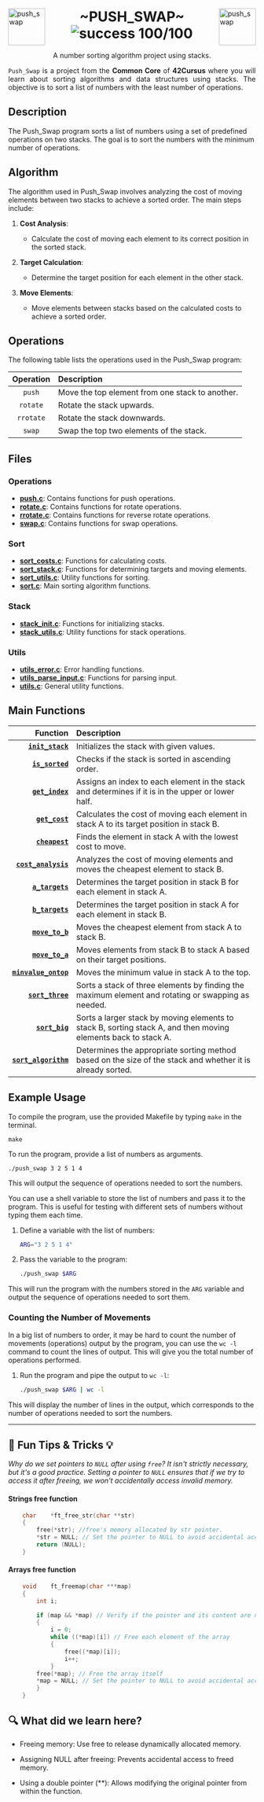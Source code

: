 <div>
    <img align="left" alt="push_swap" src="https://github.com/eduaserr/42-project-badges/blob/a48e677fd4871e6999a9564101dca26091ec18ef/badges/push_swape.png" width="75px"><img align="right" alt="push_swap" src="https://github.com/eduaserr/42-project-badges/blob/a48e677fd4871e6999a9564101dca26091ec18ef/badges/push_swapn.png" width="75px">
    <h1 align="center"> ~PUSH_SWAP~ <br><img alt="success 100/100" src="https://img.shields.io/badge/100%2F100-green?style=plastic&logoColor=green&label=success"></h1>
</div>
<p align="center">A number sorting algorithm project using stacks.<br></p>
<div align="justify">
<code>Push_Swap</code> is a project from the <b>Common Core</b> of <b>42Cursus</b> where you will learn about sorting algorithms and data structures using stacks. The objective is to sort a list of numbers with the least number of operations.
</div>

## Description

The Push_Swap program sorts a list of numbers using a set of predefined operations on two stacks. The goal is to sort the numbers with the minimum number of operations.

## Algorithm

The algorithm used in Push_Swap involves analyzing the cost of moving elements between two stacks to achieve a sorted order. The main steps include:

1. **Cost Analysis**:
   - Calculate the cost of moving each element to its correct position in the sorted stack.

2. **Target Calculation**:
   - Determine the target position for each element in the other stack.

3. **Move Elements**:
   - Move elements between stacks based on the calculated costs to achieve a sorted order.

## Operations

The following table lists the operations used in the Push_Swap program:

| Operation | Description |
|:-----------:|:-------------|
| `push`    | Move the top element from one stack to another. |
| `rotate`  | Rotate the stack upwards. |
| `rrotate` | Rotate the stack downwards. |
| `swap`    | Swap the top two elements of the stack. |

## Files

### Operations

- **[push.c](https://github.com/eduaserr/push_swap/blob/main/src/operations/push.c)**: Contains functions for push operations.
- **[rotate.c](https://github.com/eduaserr/push_swap/blob/main/src/operations/rotate.c)**: Contains functions for rotate operations.
- **[rrotate.c](https://github.com/eduaserr/push_swap/blob/main/src/operations/rrotate.c)**: Contains functions for reverse rotate operations.
- **[swap.c](https://github.com/eduaserr/push_swap/blob/main/src/operations/swap.c)**: Contains functions for swap operations.

### Sort

- **[sort_costs.c](https://github.com/eduaserr/push_swap/blob/main/src/sort/sort_costs.c)**: Functions for calculating costs.
- **[sort_stack.c](https://github.com/eduaserr/push_swap/blob/main/src/sort/sort_stack.c)**: Functions for determining targets and moving elements.
- **[sort_utils.c](https://github.com/eduaserr/push_swap/blob/main/src/sort/sort_utils.c)**: Utility functions for sorting.
- **[sort.c](https://github.com/eduaserr/push_swap/blob/main/src/sort/sort.c)**: Main sorting algorithm functions.

### Stack

- **[stack_init.c](https://github.com/eduaserr/push_swap/blob/main/src/stack/stack_init.c)**: Functions for initializing stacks.
- **[stack_utils.c](https://github.com/eduaserr/push_swap/blob/main/src/stack/stack_utils.c)**: Utility functions for stack operations.

### Utils

- **[utils_error.c](https://github.com/eduaserr/push_swap/blob/main/src/utils/utils_error.c)**: Error handling functions.
- **[utils_parse_input.c](https://github.com/eduaserr/push_swap/blob/main/src/utils/utils_parse_input.c)**: Functions for parsing input.
- **[utils.c](https://github.com/eduaserr/push_swap/blob/main/src/utils/utils.c)**: General utility functions.

## Main Functions

| Function | Description |
|----------:|:-------------|
| **[`init_stack`](https://github.com/eduaserr/push_swap/blob/main/src/stack/stack_init.c)** | Initializes the stack with given values. |
| **[`is_sorted`](https://github.com/eduaserr/push_swap/blob/main/src/sort/sort_utils.c)** | Checks if the stack is sorted in ascending order. |
| **[`get_index`](https://github.com/eduaserr/push_swap/blob/main/src/sort/sort_costs.c)** | Assigns an index to each element in the stack and determines if it is in the upper or lower half. |
| **[`get_cost`](https://github.com/eduaserr/push_swap/blob/main/src/sort/sort_costs.c)** | Calculates the cost of moving each element in stack A to its target position in stack B. |
| **[`cheapest`](https://github.com/eduaserr/push_swap/blob/main/src/sort/sort_costs.c)** | Finds the element in stack A with the lowest cost to move. |
| **[`cost_analysis`](https://github.com/eduaserr/push_swap/blob/main/src/sort/sort_costs.c)** | Analyzes the cost of moving elements and moves the cheapest element to stack B. |
| **[`a_targets`](https://github.com/eduaserr/push_swap/blob/main/src/sort/sort_stack.c)** | Determines the target position in stack B for each element in stack A. |
| **[`b_targets`](https://github.com/eduaserr/push_swap/blob/main/src/sort/sort_stack.c)** | Determines the target position in stack A for each element in stack B. |
| **[`move_to_b`](https://github.com/eduaserr/push_swap/blob/main/src/sort/sort_stack.c)** | Moves the cheapest element from stack A to stack B. |
| **[`move_to_a`](https://github.com/eduaserr/push_swap/blob/main/src/sort/sort_stack.c)** | Moves elements from stack B to stack A based on their target positions. |
| **[`minvalue_ontop`](https://github.com/eduaserr/push_swap/blob/main/src/sort/sort_stack.c)** | Moves the minimum value in stack A to the top. |
| **[`sort_three`](https://github.com/eduaserr/push_swap/blob/main/src/sort/sort.c)** | Sorts a stack of three elements by finding the maximum element and rotating or swapping as needed. |
| **[`sort_big`](https://github.com/eduaserr/push_swap/blob/main/src/sort/sort.c)** | Sorts a larger stack by moving elements to stack B, sorting stack A, and then moving elements back to stack A. |
| **[`sort_algorithm`](https://github.com/eduaserr/push_swap/blob/main/src/sort/sort.c)** | Determines the appropriate sorting method based on the size of the stack and whether it is already sorted. |


## Example Usage

To compile the program, use the provided Makefile by typing `make` in the terminal.

    make

To run the program, provide a list of numbers as arguments.

    ./push_swap 3 2 5 1 4

This will output the sequence of operations needed to sort the numbers.

You can use a shell variable to store the list of numbers and pass it to the program. This is useful for testing with different sets of numbers without typing them each time.

1. Define a variable with the list of numbers:

    ```sh
    ARG="3 2 5 1 4"
    ```

2. Pass the variable to the program:

    ```sh
    ./push_swap $ARG
    ```

This will run the program with the numbers stored in the `ARG` variable and output the sequence of operations needed to sort them.

### Counting the Number of Movements

In a big list of numbers to order, it may be hard to count the number of movements (operations) output by the program, you can use the `wc -l` command to count the lines of output. This will give you the total number of operations performed.

1. Run the program and pipe the output to `wc -l`:

    ```sh
    ./push_swap $ARG | wc -l
    ```

This will display the number of lines in the output, which corresponds to the number of operations needed to sort the numbers.

---
## 🎯 **Fun Tips & Tricks** 💡
*Why do we set pointers to `NULL` after using `free`?
It isn't strictly necessary, but it's a good practice. Setting a pointer to `NULL` ensures that if we try to access it after freeing, we won't accidentally access invalid memory.*

#### Strings free function

```c
	char	*ft_free_str(char **str)
	{
		free(*str); //free's memory allocated by str pointer.
		*str = NULL; // Set the pointer to NULL to avoid accidental access
		return (NULL);
	}
```

#### Arrays free function


```c
	void	ft_freemap(char ***map)
	{
		int	i;

		if (map && *map) // Verify if the pointer and its content are not NULL
		{
			i = 0;
			while ((*map)[i]) // Free each element of the array
			{
				free((*map)[i]);
				i++;
			}
		free(*map); // Free the array itself
		*map = NULL; // Set the pointer to NULL to avoid accidental access
		}
	}
```

## 🔍 What did we learn here?
- Freeing memory: Use free to release dynamically allocated memory.

- Assigning NULL after freeing: Prevents accidental access to freed memory.

- Using a double pointer (**): Allows modifying the original pointer from within the function.